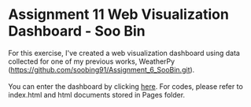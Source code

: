 # Assignment 11 Web Visualization Dashboard - Soo Bin
For this exercise, I've created a web visualization dashboard using data collected for one of my previous works, WeatherPy (https://github.com/soobing91/Assignment_6_SooBin.git).<br>
<br>
You can enter the dashboard by clicking [here](https://soobing91.github.io/Assignment_11_SooBin/index.html). For codes, please refer to index.html and html documents stored in Pages folder.
